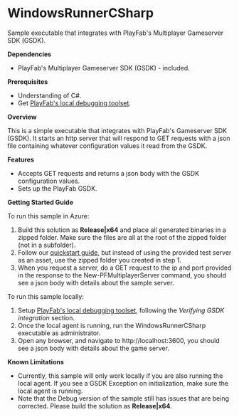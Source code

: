 # WindowsRunnerCSharp
Sample executable that integrates with PlayFab's Multiplayer Gameserver SDK (GSDK).

**Dependencies**
* PlayFab's Multiplayer Gameserver SDK (GSDK) - included.

**Prerequisites**
* Understanding of C#.
* Get [PlayFab's local debugging toolset](https://api.playfab.com/docs/tutorials/landing-tournaments/multiplayer-servers-2.0/debugging-playfab-multiplayer-platform-integration-locally).

**Overview**

This is a simple executable that integrates with PlayFab's Gameserver SDK (GSDK). It starts an http server that will respond to GET requests with a json file containing whatever configuration values it read from the GSDK.

**Features**
* Accepts GET requests and returns a json body with the GSDK configuration values.
* Sets up the PlayFab GSDK.

**Getting Started Guide**

To run this sample in Azure:
1. Build this solution as **Release|x64** and place all generated binaries in a zipped folder. Make sure the files are all at the root of the zipped folder (not in a subfolder).
2. Follow our [quickstart guide](https://api.playfab.com/docs/tutorials/landing-tournaments/multiplayer-servers-2.0/quickstart-for-multiplayer-servers), but instead of using the provided test server as an asset, use the zipped folder you created in step 1.
3. When you request a server, do a GET request to the ip and port provided in the response to the New-PFMultiplayerServer command, you should see a json body with details about the sample server.

To run this sample locally:
1. Setup [PlayFab's local debugging toolset](https://api.playfab.com/docs/tutorials/landing-tournaments/multiplayer-servers-2.0/debugging-playfab-multiplayer-platform-integration-locally), following the *Verifying GSDK integration* section.
2. Once the local agent is running, run the WindowsRunnerCSharp executable as administrator.
3. Open any browser, and navigate to http://localhost:3600, you should see a json body with details about the game server.

**Known Limitations**
* Currently, this sample will only work locally if you are also running the local agent. If you see a GSDK Exception on initialization, make sure the local agent is running.
* Note that the Debug version of the sample still has issues that are being corrected. Please build the solution as **Release|x64**.